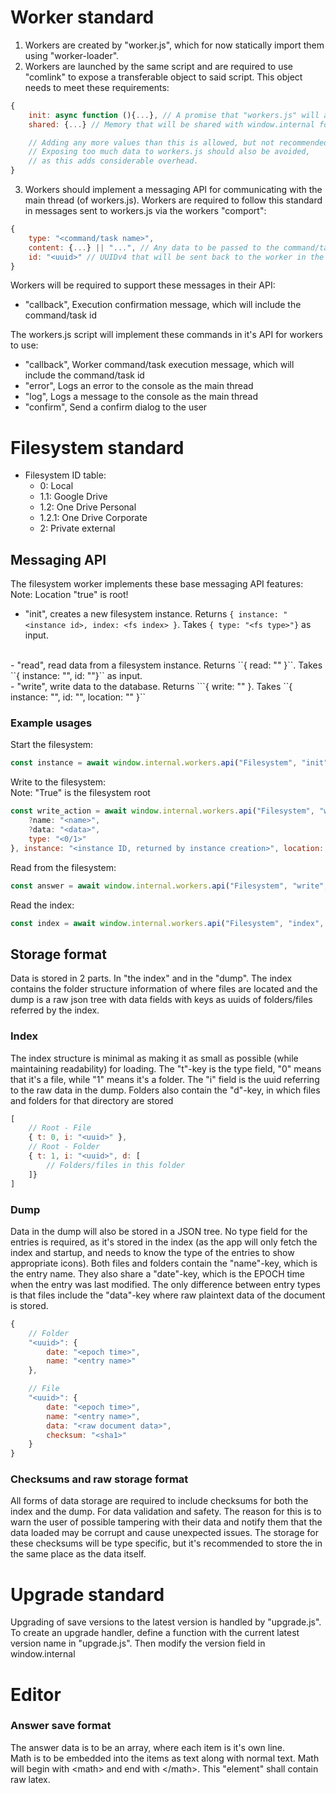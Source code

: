 # Worker standard

1. Workers are created by "worker.js", which for now statically import them using "worker-loader".
2. Workers are launched by the same script and are required to use "comlink" to expose a transferable object to said script. This object needs to meet these requirements:

```js
{
    init: async function (){...}, // A promise that "workers.js" will await for after the worker has exposed the transferable object
    shared: {...} // Memory that will be shared with window.internal for global access. The worker should store all relevant information about it's runtime here.

    // Adding any more values than this is allowed, but not recommended.
    // Exposing too much data to workers.js should also be avoided,
    // as this adds considerable overhead.
}
```

3. Workers should implement a messaging API for communicating with the main thread (of workers.js). Workers are required to follow this standard in messages sent to workers.js via the workers "comport":

```js
{ 
    type: "<command/task name>",
    content: {...} || "...", // Any data to be passed to the command/task.
    id: "<uuid>" // UUIDv4 that will be sent back to the worker in the execution confirmation message
}
```

Workers will be required to support these messages in their API:

- "callback", Execution confirmation message, which will include the command/task id

The workers.js script will implement these commands in it's API for workers to use:

- "callback", Worker command/task execution message, which will include the command/task id
- "error", Logs an error to the console as the main thread
- "log", Logs a message to the console as the main thread
- "confirm", Send a confirm dialog to the user

# Filesystem standard
- Filesystem ID table:
    - 0: Local
    - 1.1: Google Drive
    - 1.2: One Drive Personal
    - 1.2.1: One Drive Corporate
    - 2: Private external

## Messaging API
The filesystem worker implements these base messaging API features:
<br>
Note: Location "true" is root!
<br>
- "init", creates a new filesystem instance. Returns ``{ instance: "<instance id>, index: <fs index> }``. Takes ``{ type: "<fs type>"}`` as input.
<br>
- "read", read data from a filesystem instance. Returns ``{ read: "<fs data>" }``. Takes ``{ instance: "<fs instance id>", id: "<fs entry id>"}`` as input.
<br>
- "write", write data to the database. Returns ```{ write: "<id of just written entry>" }. Takes ``{ instance: "<fs instance id>", id: "<fs entry id>", location: "<fs location>" }`` 

### Example usages
Start the filesystem:
```js
const instance = await window.internal.workers.api("Filesystem", "init", { fs_type: 0 })
```

Write to the filesystem:
<br>Note: "True" is the filesystem root

```js
const write_action = await window.internal.workers.api("Filesystem", "write", { id: "<file id, UUID v4>", content: {
    ?name: "<name>",
    ?data: "<data>",
    type: "<0/1>"
}, instance: "<instance ID, returned by instance creation>", location: "<id/true>" })
```

Read from the filesystem:
```js
const answer = await window.internal.workers.api("Filesystem", "write", { id: "<file id, UUID v4>", instance: "<instance ID, returned by instance creation>" })
```

Read the index:
```js
const index = await window.internal.workers.api("Filesystem", "index", { instance: "<instance ID, returned by instance creation>" })
```

## Storage format
Data is stored in 2 parts. In "the index" and in the "dump". The index contains the folder structure information of where files are located and the dump is a raw json tree with data fields with keys as uuids of folders/files referred by the index.

### Index
The index structure is minimal as making it as small as possible (while maintaining readability) for loading. The "t"-key is the type field, "0" means that it's a file, while "1" means it's a folder. The "i" field is the uuid referring to the raw data in the dump. Folders also contain the "d"-key, in which files and folders for that directory are stored

```js
[
    // Root - File
    { t: 0, i: "<uuid>" },
    // Root - Folder
    { t: 1, i: "<uuid>", d: [
        // Folders/files in this folder
    ]}
]
```

### Dump
Data in the dump will also be stored in a JSON tree. No type field for the entries is required, as it's stored in the index (as the app will only fetch the index and startup, and needs to know the type of the entries to show appropriate icons). Both files and folders contain the "name"-key, which is the entry name. They also share a "date"-key, which is the EPOCH time when the entry was last modified. The only difference between entry types is that files include the "data"-key where raw plaintext data of the document is stored.

```js
{   
    // Folder
    "<uuid>": {
        date: "<epoch time>",
        name: "<entry name>"
    },

    // File
    "<uuid>": {
        date: "<epoch time>",
        name: "<entry name>",
        data: "<raw document data>",
        checksum: "<sha1>"
    }
}
```

### Checksums and raw storage format
All forms of data storage are required to include checksums for both the index and the dump. For data validation and safety. The reason for this is to warn the user of possible tampering with their data and notify them that the data loaded may be corrupt and cause unexpected issues. The storage for these checksums will be type specific, but it's recommended to store the in the same place as the data itself.

# Upgrade standard
Upgrading of save versions to the latest version is handled by "upgrade.js". To create an upgrade handler, define a function with the current latest version name in "upgrade.js". Then modify the version field in window.internal

# Editor
### Answer save format
The answer data is to be an array, where each item is it's own line.
<br>
Math is to be embedded into the items as text along with normal text.
Math will begin with \<math\> and end with \</math\>. This "element" shall contain raw latex.
